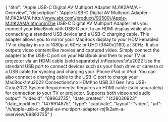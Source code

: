 {
    "title": "Apple USB-C Digital AV Multiport Adapter MJ1K2AM\/A - Overview",
    "description": "Apple USB-C Digital AV Multiport Adapter - MJ1K2AM\/A http:\/\/www.abt.com\/product\/90500\/Apple-MJ1K2AMA.html\n\nThe USB-C Digital AV Multiport Adapter lets you connect your MacBook with USB-C port to an HDMI display while also connecting a standard USB device and a USB-C charging cable. This adapter allows you to mirror your MacBook display to your HDMI-enabled TV or display in up to 1080p at 60Hz or UHD (3840x2160) at 30Hz. It also outputs video content like movies and captured video. Simply connect the adapter to the USB-C port on your MacBook and then to your TV or projector via an HDMI cable (sold separately).\nFeatures:\n\u2022 Use the standard USB port to connect devices such as your flash drive or camera or a USB cable for syncing and charging your iPhone iPad or iPod. You can also connect a charging cable to the USB-C port to charge your MacBook\n\u2022 Connections\no HDMI\no USB 3.1 Gen 1\no USB-C\n\u2022 System Requirements: Requires an HDMI cable (sold separately) for connection to your TV or projector. Supports both video and audio output",
    "videoid": "69863735",
    "date_created": "1438030923",
    "date_modified": "1476914875",
    "type": "captivate",
    "layout": "video",
    "url": "\/v\/apple-usb-c-digital-av-multiport-adapter-mj1k2am-a-overview\/69863735"
}